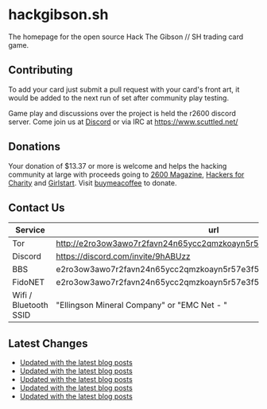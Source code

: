 # hackgibson.sh
The homepage for the open source Hack The Gibson // SH trading card game.


## Contributing

To add your card just submit a pull request with your card's front art, it would be added to the next run of set after community play testing.

Game play and discussions over the project is held the r2600 discord server. Come join us at [Discord](https://discord.com/invite/9hABUzz) or via IRC at https://www.scuttled.net/


## Donations

Your donation of $13.37 or more is welcome and helps the hacking community at large with proceeds going to [2600 Magazine](https://2600.com/), [Hackers for Charity](https://hackersforcharity.org) and [Girlstart](https://girlstart.org).  Visit [buymeacoffee](https://www.buymeacoffee.com/hackgibson.sh) to donate.


## Contact Us

Service | url
-|-
Tor | http://e2ro3ow3awo7r2favn24n65ycc2qmzkoayn5r57e3f56nvjwdcgg32ad.onion
Discord | https://discord.com/invite/9hABUzz
BBS | e2ro3ow3awo7r2favn24n65ycc2qmzkoayn5r57e3f56nvjwdcgg32ad.onion:23
FidoNET | e2ro3ow3awo7r2favn24n65ycc2qmzkoayn5r57e3f56nvjwdcgg32ad.onion:24554
Wifi / Bluetooth SSID | "Ellingson Mineral Company" or "EMC Net - <fidonet address>"

## Latest Changes
<!-- BLOG-POST-LIST:START -->
- [Updated with the latest blog posts](https://github.com/DFW2600/hackgibson.sh/commit/54c4d96db36d97e855653150986b493b8216c89a)
- [Updated with the latest blog posts](https://github.com/DFW2600/hackgibson.sh/commit/6b868bec679e4fbdea51e2575d304f04bb34d1b2)
- [Updated with the latest blog posts](https://github.com/DFW2600/hackgibson.sh/commit/1d1b180939e6fe07478c703d472237cb53001421)
- [Updated with the latest blog posts](https://github.com/DFW2600/hackgibson.sh/commit/a53664fd384a1c7878474b1da5ccf252873eeae7)
- [Updated with the latest blog posts](https://github.com/DFW2600/hackgibson.sh/commit/ec0775f3369501a11cbb4322f5c0b1c9172e1e42)
<!-- BLOG-POST-LIST:END -->

